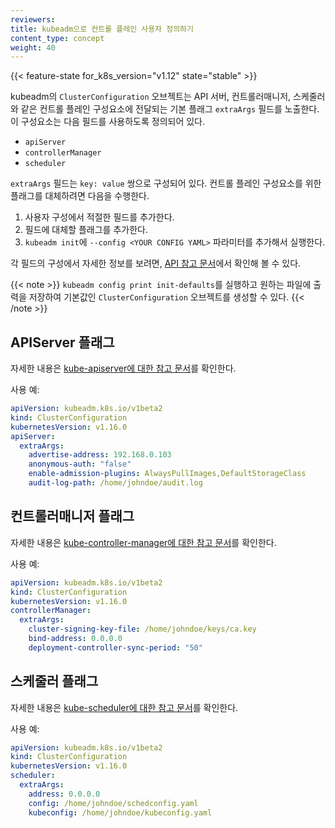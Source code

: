 ```yaml
---
reviewers:
title: kubeadm으로 컨트롤 플레인 사용자 정의하기
content_type: concept
weight: 40
---
```


<!-- overview -->

{{< feature-state for_k8s_version="v1.12" state="stable" >}}

kubeadm의 `ClusterConfiguration` 오브젝트는 API 서버, 컨트롤러매니저, 스케줄러와 같은 컨트롤 플레인 구성요소에 전달되는 기본 플래그 `extraArgs` 필드를 노출한다. 이 구성요소는 다음 필드를 사용하도록 정의되어 있다.

- `apiServer`
- `controllerManager`
- `scheduler`

`extraArgs` 필드는 `key: value` 쌍으로 구성되어 있다. 컨트롤 플레인 구성요소를 위한 플래그를 대체하려면 다음을 수행한다.

1.  사용자 구성에서 적절한 필드를 추가한다.
2.  필드에 대체할 플래그를 추가한다.
3.  `kubeadm init`에 `--config <YOUR CONFIG YAML>` 파라미터를 추가해서 실행한다.

각 필드의 구성에서 자세한 정보를 보려면,
[API 참고 문서](https://godoc.org/k8s.io/kubernetes/cmd/kubeadm/app/apis/kubeadm/v1beta2#ClusterConfiguration)에서 확인해 볼 수 있다.

{{< note >}}
`kubeadm config print init-defaults`를 실행하고 원하는 파일에 출력을 저장하여 기본값인 `ClusterConfiguration` 오브젝트를 생성할 수 있다.
{{< /note >}}



<!-- body -->

## APIServer 플래그

자세한 내용은 [kube-apiserver에 대한 참고 문서](/docs/reference/command-line-tools-reference/kube-apiserver/)를 확인한다.

사용 예:
```yaml
apiVersion: kubeadm.k8s.io/v1beta2
kind: ClusterConfiguration
kubernetesVersion: v1.16.0
apiServer:
  extraArgs:
    advertise-address: 192.168.0.103
    anonymous-auth: "false"
    enable-admission-plugins: AlwaysPullImages,DefaultStorageClass
    audit-log-path: /home/johndoe/audit.log
```

## 컨트롤러매니저 플래그

자세한 내용은 [kube-controller-manager에 대한 참고 문서](/docs/reference/command-line-tools-reference/kube-controller-manager/)를 확인한다.

사용 예:
```yaml
apiVersion: kubeadm.k8s.io/v1beta2
kind: ClusterConfiguration
kubernetesVersion: v1.16.0
controllerManager:
  extraArgs:
    cluster-signing-key-file: /home/johndoe/keys/ca.key
    bind-address: 0.0.0.0
    deployment-controller-sync-period: "50"
```

## 스케줄러 플래그

자세한 내용은 [kube-scheduler에 대한 참고 문서](/docs/reference/command-line-tools-reference/kube-scheduler/)를 확인한다.

사용 예:
```yaml
apiVersion: kubeadm.k8s.io/v1beta2
kind: ClusterConfiguration
kubernetesVersion: v1.16.0
scheduler:
  extraArgs:
    address: 0.0.0.0
    config: /home/johndoe/schedconfig.yaml
    kubeconfig: /home/johndoe/kubeconfig.yaml
```



